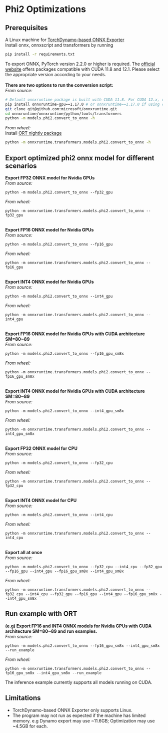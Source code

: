 # Phi2 Optimizations
## Prerequisites
A Linux machine for [TorchDynamo-based ONNX Exporter](https://pytorch.org/docs/stable/onnx.html#torchdynamo-based-onnx-exporter)\
Install onnx, onnxscript and transformers by running
```bash
pip install -r requirements.txt
```
To export ONNX, PyTorch version 2.2.0 or higher is required. The [official website](https://pytorch.org/) offers packages compatible with CUDA 11.8 and 12.1. Please select the appropriate version according to your needs.
\
\
**There are two options to run the conversion script:**\
_From source:_
```bash
# Default onnxruntime package is built with CUDA 11.8. For CUDA 12.x, refer to https://onnxruntime.ai/docs/install/#python-installs
pip install onnxruntime-gpu==1.17.0 # or onnxruntime==1.17.0 if using cpu
git clone git@github.com:microsoft/onnxruntime.git
cd onnxruntime/onnxruntime/python/tools/transformers
python -m models.phi2.convert_to_onnx -h
```
_From wheel:_ \
Install [ORT nightly package](https://onnxruntime.ai/docs/install/#inference-install-table-for-all-languages)
```bash
python -m onnxruntime.transformers.models.phi2.convert_to_onnx -h
```

## Export optimized phi2 onnx model for different scenarios
**Export FP32 ONNX model for Nvidia GPUs** \
_From source:_
```
python -m models.phi2.convert_to_onnx --fp32_gpu
```
_From wheel:_
```
python -m onnxruntime.transformers.models.phi2.convert_to_onnx --fp32_gpu
```
\
**Export FP16 ONNX model for Nvidia GPUs** \
_From source:_
```
python -m models.phi2.convert_to_onnx --fp16_gpu
```
_From wheel:_
```
python -m onnxruntime.transformers.models.phi2.convert_to_onnx --fp16_gpu
```
\
**Export INT4 ONNX model for Nvidia GPUs** \
_From source:_
```
python -m models.phi2.convert_to_onnx --int4_gpu
```
_From wheel:_
```
python -m onnxruntime.transformers.models.phi2.convert_to_onnx --int4_gpu
```
\
**Export FP16 ONNX model for Nvidia GPUs with CUDA architecture SM=80~89** \
_From source:_
```
python -m models.phi2.convert_to_onnx --fp16_gpu_sm8x
```
_From wheel:_
```
python -m onnxruntime.transformers.models.phi2.convert_to_onnx --fp16_gpu_sm8x
```
\
**Export INT4 ONNX model for Nvidia GPUs with CUDA architecture SM=80~89** \
_From source:_
```
python -m models.phi2.convert_to_onnx --int4_gpu_sm8x
```
_From wheel:_
```
python -m onnxruntime.transformers.models.phi2.convert_to_onnx --int4_gpu_sm8x
```
\
**Export FP32 ONNX model for CPU** \
_From source:_
```
python -m models.phi2.convert_to_onnx --fp32_cpu
```
_From wheel:_
```
python -m onnxruntime.transformers.models.phi2.convert_to_onnx --fp32_cpu
```
\
**Export INT4 ONNX model for CPU** \
_From source:_
```
python -m models.phi2.convert_to_onnx --int4_cpu
```
_From wheel:_
```
python -m onnxruntime.transformers.models.phi2.convert_to_onnx --int4_cpu
```
\
**Export all at once** \
_From source:_
```
python -m models.phi2.convert_to_onnx --fp32_cpu --int4_cpu --fp32_gpu --fp16_gpu --int4_gpu --fp16_gpu_sm8x --int4_gpu_sm8x
```
_From wheel:_
```
python -m onnxruntime.transformers.models.phi2.convert_to_onnx --fp32_cpu --int4_cpu --fp32_gpu --fp16_gpu --int4_gpu --fp16_gpu_sm8x --int4_gpu_sm8x
```
## Run example with ORT
**(e.g) Export FP16 and INT4 ONNX models for Nvidia GPUs with CUDA architecture SM=80~89 and run examples.** \
_From source:_
```
python -m models.phi2.convert_to_onnx --fp16_gpu_sm8x --int4_gpu_sm8x --run_example
```
_From wheel:_
```
python -m onnxruntime.transformers.models.phi2.convert_to_onnx --fp16_gpu_sm8x --int4_gpu_sm8x --run_example
```
The inference example currently supports all models running on CUDA.

## Limitations
- TorchDynamo-based ONNX Exporter only supports Linux.
- The program may not run as expected if the machine has limited memory. e.g Dynamo export may use ~11.6GB; Optimization may use ~4.5GB for each.
